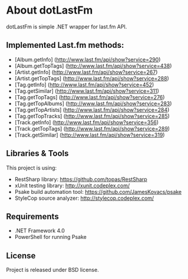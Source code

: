 About dotLastFm
=============
dotLastFm is simple .NET wrapper for last.fm API. 

Implemented Last.fm methods:
-----------------

* [Album.getInfo] (http://www.last.fm/api/show?service=290)
* [Album.getTopTags] (http://www.last.fm/api/show?service=438)
* [Artist.getInfo] (http://www.last.fm/api/show?service=267)
* [Artist.getTopTags] (http://www.last.fm/api/show?service=288)
* [Tag.getInfo] (http://www.last.fm/api/show?service=452)
* [Tag.getSimilar] (http://www.last.fm/api/show?service=311)
* [Tag.getTopTags] (http://www.last.fm/api/show?service=276)
* [Tag.getTopAlbums] (http://www.last.fm/api/show?service=283)
* [Tag.getTopArtists] (http://www.last.fm/api/show?service=284)
* [Tag.getTopTracks] (http://www.last.fm/api/show?service=285)
* [Track.getInfo] (http://www.last.fm/api/show?service=356)
* [Track.getTopTags] (http://www.last.fm/api/show?service=289)
* [Track.getSimilar] (http://www.last.fm/api/show?service=319)


Libraries & Tools
-----------------
This project is using: 

* RestSharp library: https://github.com/topas/RestSharp
* xUnit testing library: http://xunit.codeplex.com/
* Psake build automation tool: https://github.com/JamesKovacs/psake
* StyleCop source analyzer: http://stylecop.codeplex.com/

Requirements
------------
* .NET Framework 4.0
* PowerShell for running Psake

License
-------
Project is released under BSD license.


